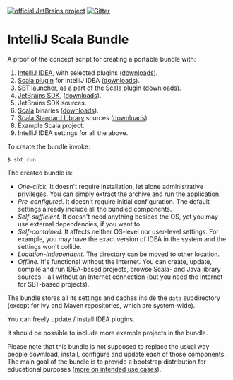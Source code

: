 [![official JetBrains project](http://jb.gg/badges/official.svg)](https://confluence.jetbrains.com/display/ALL/JetBrains+on+GitHub)
[![Gitter](https://badges.gitter.im/Join%20Chat.svg)](https://gitter.im/JetBrains/intellij-scala)

# IntelliJ Scala Bundle

A proof of the concept script for creating a portable bundle with:

1. [IntelliJ IDEA](https://www.jetbrains.com/idea/), with selected plugins ([downloads](https://www.jetbrains.com/idea/download/)).
2. [Scala plugin](https://confluence.jetbrains.com/display/SCA/Scala+Plugin+for+IntelliJ+IDEA) for IntelliJ IDEA ([downloads](https://plugins.jetbrains.com/plugin/1347-scala)).
3. [SBT launcher](https://github.com/sbt/launcher), as a part of the Scala plugin ([downloads](https://dl.bintray.com/typesafe/ivy-releases/org.scala-sbt/sbt-launch/)).
4. [JetBrains SDK](https://github.com/JetBrains/jdk8u), ([downloads](https://bintray.com/jetbrains/intellij-jdk/)).
5. JetBrains SDK sources.
6. [Scala](https://www.scala-lang.org/) binaries ([downloads](https://www.scala-lang.org/download/)).
7. [Scala Standard Library](https://www.scala-lang.org/api/current/index.html) sources ([downloads](https://www.scala-lang.org/download/)).
8. Example Scala project.
9. IntelliJ IDEA settings for all the above.

To create the bundle invoke:

    $ sbt run

The created bundle is:

* *One-click.* It doesn't require installation, let alone administrative privileges. You can simply extract the archive and run the application.
* *Pre-configured.* It doesn't require initial configuration. The default settings already include all the bundled components.
* *Self-sufficient.* It doesn't need anything besides the OS, yet you may use external dependencies, if you want to.
* *Self-contained.* It affects neither OS-level nor user-level settings. For example, you may have the exact version of IDEA in the system and the settings won't collide.
* *Location-independent.* The directory can be moved to other location.
* *Offline.* It's functional without the Internet. You can create, update, compile and run IDEA-based projects, browse Scala- and Java library sources – all without an Internet connection (but you need the Internet for SBT-based projects).

The bundle stores all its settings and caches inside the `data` subdirectory (except for Ivy and Maven repositories, which are system-wide).

You can freely update / install IDEA plugins.

It should be possible to include more example projects in the bundle.

Please note that this bundle is not supposed to replace the usual way people download, install, configure and update each of those components. The main goal of the bundle is to provide a bootstrap distribution for educational purposes ([more on intended use cases](https://youtrack.jetbrains.com/issue/SCL-11406)).
